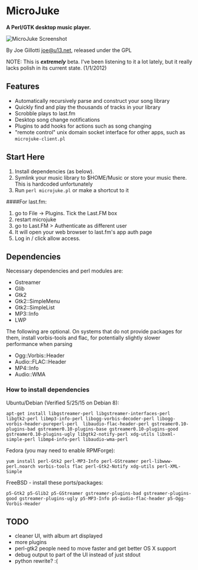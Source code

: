MicroJuke
=======

**A Perl/GTK desktop music player.**

![MicroJuke Screenshot](http://jrgp.us/screenshots/perl_music/13.png)

By Joe Gillotti <joe@u13.net>, released under the GPL

NOTE: This is ***extremely*** beta. I've been listening to it a lot lately, but it 
really lacks polish in its current state. (1/1/2012)

## Features 
- Automatically recursively parse and construct your song library
- Quickly find and play the thousands of tracks in your library
- Scrobble plays to last.fm
- Desktop song change notifications
- Plugins to add hooks for actions such as song changing
- "remote control" unix domain socket interface for other apps, such as `microjuke-client.pl`

## Start Here 
1. Install dependencies (as below).
2. Symlink your music library to $HOME/Music or store your music there. This is hardcoded unfortunately
3. Run `perl microjuke.pl` or make a shortcut to it

####For last.fm:

1. go to File -> Plugins. Tick the Last.FM box
2. restart microjuke
3. go to Last.FM > Authenticate as different user
4. It will open your web browser to last.fm's app auth page
5. Log in / click allow access. 

## Dependencies 

Necessary dependencies and perl modules are:

- Gstreamer
- Glib
- Gtk2
- Gtk2::SimpleMenu
- Gtk2::SimpleList
- MP3::Info
- LWP

The following are optional. On systems that do not provide packages for them, install
vorbis-tools and flac, for potentially slightly slower performance when parsing

- Ogg::Vorbis::Header
- Audio::FLAC::Header
- MP4::Info
- Audio::WMA

### How to install dependencies 

Ubuntu/Debian (Verified 5/25/15 on Debian 8):

```apt-get install libgstreamer-perl libgstreamer-interfaces-perl  libgtk2-perl libmp3-info-perl libogg-vorbis-decoder-perl libogg-vorbis-header-pureperl-perl  libaudio-flac-header-perl gstreamer0.10-plugins-bad gstreamer0.10-plugins-base gstreamer0.10-plugins-good gstreamer0.10-plugins-ugly libgtk2-notify-perl xdg-utils libxml-simple-perl libmp4-info-perl libaudio-wma-perl```

Fedora (you may need to enable RPMForge):

```yum install perl-Gtk2 perl-MP3-Info perl-GStreamer perl-libwww-perl.noarch vorbis-tools flac perl-Gtk2-Notify xdg-utils perl-XML-Simple```

FreeBSD - install these ports/packages:

```p5-Gtk2 p5-Glib2 p5-GStreamer gstreamer-plugins-bad gstreamer-plugins-good gstreamer-plugins-ugly p5-MP3-Info p5-audio-flac-header p5-Ogg-Vorbis-Header```

## TODO

- cleaner UI, with album art displayed
- more plugins
- perl-gtk2 people need to move faster and get better OS X support
- debug output to part of the UI instead of just stdout
- python rewrite? :(
